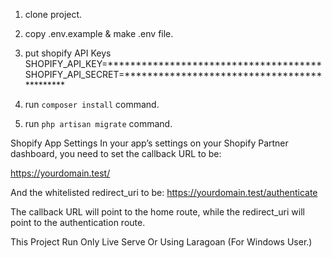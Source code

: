 1. clone project.
2. copy .env.example & make .env file.
3. put shopify API Keys
SHOPIFY_API_KEY=**************************************
SHOPIFY_API_SECRET=********************************************

4. run `composer install` command.
5. run `php artisan migrate` command.

Shopify App Settings
In your app’s settings on your Shopify Partner dashboard, you need to set the callback URL to be:

https://yourdomain.test/

And the whitelisted redirect_uri to be:
https://yourdomain.test/authenticate

The callback URL will point to the home route, while the redirect_uri will point to the authentication route.

This Project Run Only Live Serve Or Using Laragoan (For Windows User.)
